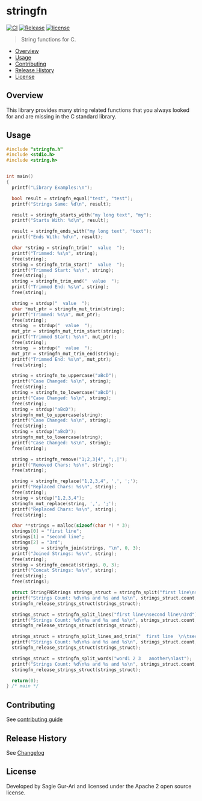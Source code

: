 # stringfn

[![CI](https://github.com/sagiegurari/c_stringfn/workflows/CI/badge.svg?branch=master)](https://github.com/sagiegurari/c_stringfn/actions)
[![Release](https://img.shields.io/github/v/release/sagiegurari/c_stringfn)](https://github.com/sagiegurari/c_stringfn/releases)
[![license](https://img.shields.io/github/license/sagiegurari/c_stringfn)](https://github.com/sagiegurari/c_stringfn/blob/master/LICENSE)

> String functions for C.

* [Overview](#overview)
* [Usage](#usage)
* [Contributing](.github/CONTRIBUTING.md)
* [Release History](CHANGELOG.md)
* [License](#license)

<a name="overview"></a>
## Overview
This library provides many string related functions that you always looked for and are missing in the C standard library.

<a name="usage"></a>
## Usage

```c
#include "stringfn.h"
#include <stdio.h>
#include <string.h>


int main()
{
  printf("Library Examples:\n");

  bool result = stringfn_equal("test", "test");
  printf("Strings Same: %d\n", result);

  result = stringfn_starts_with("my long text", "my");
  printf("Starts With: %d\n", result);

  result = stringfn_ends_with("my long text", "text");
  printf("Ends With: %d\n", result);

  char *string = stringfn_trim("  value  ");
  printf("Trimmed: %s\n", string);
  free(string);
  string = stringfn_trim_start("  value  ");
  printf("Trimmed Start: %s\n", string);
  free(string);
  string = stringfn_trim_end("  value  ");
  printf("Trimmed End: %s\n", string);
  free(string);

  string = strdup("  value  ");
  char *mut_ptr = stringfn_mut_trim(string);
  printf("Trimmed: %s\n", mut_ptr);
  free(string);
  string  = strdup("  value  ");
  mut_ptr = stringfn_mut_trim_start(string);
  printf("Trimmed Start: %s\n", mut_ptr);
  free(string);
  string  = strdup("  value  ");
  mut_ptr = stringfn_mut_trim_end(string);
  printf("Trimmed End: %s\n", mut_ptr);
  free(string);

  string = stringfn_to_uppercase("aBcD");
  printf("Case Changed: %s\n", string);
  free(string);
  string = stringfn_to_lowercase("aBcD");
  printf("Case Changed: %s\n", string);
  free(string);
  string = strdup("aBcD");
  stringfn_mut_to_uppercase(string);
  printf("Case Changed: %s\n", string);
  free(string);
  string = strdup("aBcD");
  stringfn_mut_to_lowercase(string);
  printf("Case Changed: %s\n", string);
  free(string);

  string = stringfn_remove("1;2,3|4", ";,|");
  printf("Removed Chars: %s\n", string);
  free(string);

  string = stringfn_replace("1,2,3,4", ',', ';');
  printf("Replaced Chars: %s\n", string);
  free(string);
  string = strdup("1,2,3,4");
  stringfn_mut_replace(string, ',', ';');
  printf("Replaced Chars: %s\n", string);
  free(string);

  char **strings = malloc(sizeof(char *) * 3);
  strings[0] = "first line";
  strings[1] = "second line";
  strings[2] = "3rd";
  string     = stringfn_join(strings, "\n", 0, 3);
  printf("Joined Strings: %s\n", string);
  free(string);
  string = stringfn_concat(strings, 0, 3);
  printf("Concat Strings: %s\n", string);
  free(string);
  free(strings);

  struct StringFNStrings strings_struct = stringfn_split("first line\nsecond line\n3rd", '\n');
  printf("Strings Count: %d\n%s and %s and %s\n", strings_struct.count, strings_struct.strings[0], strings_struct.strings[1], strings_struct.strings[2]);
  stringfn_release_strings_struct(strings_struct);

  strings_struct = stringfn_split_lines("first line\nsecond line\n3rd");
  printf("Strings Count: %d\n%s and %s and %s\n", strings_struct.count, strings_struct.strings[0], strings_struct.strings[1], strings_struct.strings[2]);
  stringfn_release_strings_struct(strings_struct);

  strings_struct = stringfn_split_lines_and_trim("  first line  \n\tsecond line\t\n  3rd");
  printf("Strings Count: %d\n%s and %s and %s\n", strings_struct.count, strings_struct.strings[0], strings_struct.strings[1], strings_struct.strings[2]);
  stringfn_release_strings_struct(strings_struct);

  strings_struct = stringfn_split_words("word1 2 3   another\nlast");
  printf("Strings Count: %d\n%s and %s and %s\n", strings_struct.count, strings_struct.strings[0], strings_struct.strings[1], strings_struct.strings[2]);
  stringfn_release_strings_struct(strings_struct);

  return(0);
} /* main */
```

## Contributing
See [contributing guide](.github/CONTRIBUTING.md)

<a name="history"></a>
## Release History

See [Changelog](CHANGELOG.md)

<a name="license"></a>
## License
Developed by Sagie Gur-Ari and licensed under the Apache 2 open source license.
